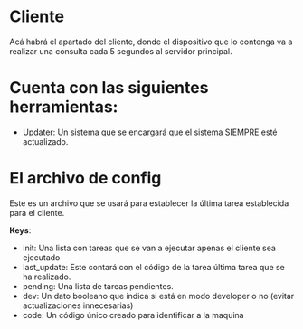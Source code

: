# Cliente

Acá habrá el apartado del cliente, donde el dispositivo que lo contenga va a realizar una consulta cada 5 segundos al servidor principal.

# Cuenta con las siguientes herramientas:

- Updater: Un sistema que se encargará que el sistema SIEMPRE esté actualizado.

# El archivo de config

Este es un archivo que se usará para establecer la última tarea establecida para el cliente.

**Keys**:

- init: Una lista con tareas que se van a ejecutar apenas el cliente sea ejecutado
- last_update: Este contará con el código de la tarea última tarea que se ha realizado.
- pending: Una lista de tareas pendientes.
- dev: Un dato booleano que indica si está en modo developer o no (evitar actualizaciones innecesarias)
- code: Un código único creado para identificar a la maquina
